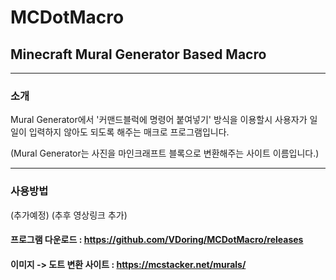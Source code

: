 # MCDotMacro
## Minecraft Mural Generator Based Macro
----------------------
### 소개
Mural Generator에서 '커맨드블럭에 명령어 붙여넣기' 방식을 이용할시 사용자가 일일이 입력하지 않아도 되도록 해주는 매크로 프로그램입니다.

(Mural Generator는 사진을 마인크래프트 블록으로 변환해주는 사이트 이름입니다.)

----------------------
### 사용방법

(추가예정)
(추후 영상링크 추가)

#### 프로그램 다운로드 : https://github.com/VDoring/MCDotMacro/releases
#### 이미지 -> 도트 변환 사이트 : https://mcstacker.net/murals/
